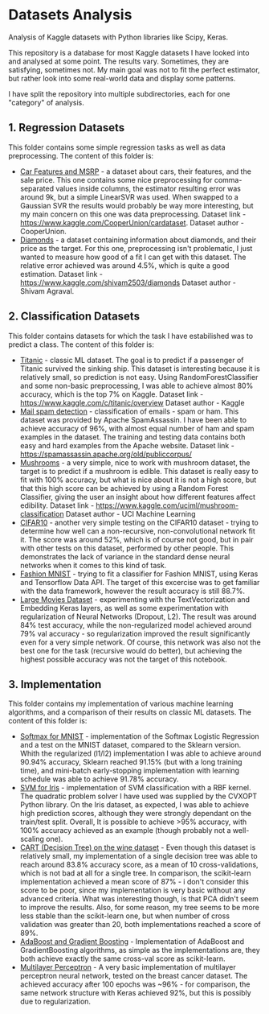 # Datasets Analysis
Analysis of Kaggle datasets with Python libraries like Scipy, Keras.

This repository is a database for most Kaggle datasets I have looked into and analysed at some point.
The results vary. Sometimes, they are satisfying, sometimes not. My main goal was not to fit the perfect
estimator, but rather look into some real-world data and display some patterns.

I have split the repository into multiple subdirectories, each for one "category" of analysis.

## 1. Regression Datasets
This folder contains some simple regression tasks as well as data preprocessing. 
The content of this folder is:
 - [Car Features and MSRP](https://github.com/Szustarol/datasets-analysis/tree/master/Regression%20Datasets/Car%20Features%20and%20MSRP) - a dataset about cars, their features, and the sale price. This one contains some nice
preprocessing for comma-separated values inside columns, the estimator resulting error was around 9k, but 
a simple LinearSVR was used. When swapped to a Gaussian SVR the results would probably be way more interesting,
but my main concern on this one was data preprocessing.
Dataset link - https://www.kaggle.com/CooperUnion/cardataset. 
Dataset author - CooperUnion.
 - [Diamonds](https://github.com/Szustarol/datasets-analysis/tree/master/Regression%20Datasets/Diamonds) - a dataset containing information about diamonds, and their price as the target. For this one,
preprocessing isn't problematic, I just wanted to measure how good of a fit I can get with this dataset.
The relative error achieved was around 4.5%, which is quite a good estimation.
Dataset link - https://www.kaggle.com/shivam2503/diamonds
Dataset author - Shivam Agraval.

## 2. Classification Datasets
This folder contains datasets for which the task I have estabilished was to predict a class.
The content of this folder is:
 - [Titanic](https://github.com/Szustarol/datasets-analysis/tree/master/Classification%20Datasets/Titanic) - classic ML dataset. The goal is to predict if a passenger of Titanic survived the sinking ship. This dataset is interesting because it is relatively small, so prediction is not easy. Using RandomForestClassifier and some non-basic preprocessing, I was able to achieve almost 80% accuracy, which is the top 7% on Kaggle.
Dataset link - https://www.kaggle.com/c/titanic/overview
Dataset author - Kaggle
 - [Mail spam detection](https://github.com/Szustarol/datasets-analysis/tree/master/Classification%20Datasets/Spam) - classification of emails - spam or ham. This dataset was provided by Apache SpamAssassin. I have been able to achieve accuracy of 96%, with almost equal number of ham and spam examples in the dataset. The training and testing data contains both easy and hard examples from the Apache website.
Dataset link - https://spamassassin.apache.org/old/publiccorpus/
 - [Mushrooms](https://github.com/Szustarol/datasets-analysis/tree/master/Classification%20Datasets/Mushrooms) - a very simple, nice to work with mushroom dataset, the target is to predict if a mushroom is edible. This dataset is really easy to fit with 100% accuracy, but what is nice about it is not a high score, but that this high score can be achieved by using a Random Forest Classifier, giving the user an insight about how different features affect edibility.
Dataset link - https://www.kaggle.com/uciml/mushroom-classification
Dataset author - UCI Machine Learning
 - [CIFAR10](https://github.com/Szustarol/datasets-analysis/tree/master/Classification%20Datasets/CIFAR10) - another very simple testing on the CIFAR10 dataset - trying to determine how well can a non-recursive, non-convolutional network fit it. The score was around 52%, which is of course not good, but in pair with other tests on this dataset, performed by other people. This demonstrates the lack of variance in the standard dense neural networks when it comes to this kind of task.
 - [Fashion MNIST](https://github.com/Szustarol/datasets-analysis/tree/master/Classification%20Datasets/Fashion%20MNIST) - trying to fit a classifier for Fashion MNIST, using Keras and Tensorflow Data API. The target of this excercise was to get familiar with the data framework, however the result accuracy is still 88.7%.
 - [Large Movies Dataset](httsp://github.com/Szustarol/datasets-analysis/tree/master/Classification%20Datasets/Large%20Movie%20Review) - experimenting with the TextVectorization and Embedding Keras layers, as well as some experimentation with regularization of Neural Networks (Dropout, L2). The result was around 84% test accuracy, while the non-regularized model achieved around 79% val accuracy - so regularization improved the result significantly even for a very simple network. Of course, this network was also not the best one for the task (recursive would do better), but achieving the highest possible accuracy was not the target of this notebook.

## 3. Implementation
This folder contains my implementation of various machine learning algorithms, and a comparison of their results on classic ML datasets.
The content of this folder is:
 - [Softmax for MNIST](https://github.com/Szustarol/datasets-analysis/master/Implementation/Softmax) - implementation of the Softmax Logistic Regression and a test on the MNIST
 dataset, compared to the Sklearn version. Whith the regularized (l1/l2) implementation I was able to achieve around 90.94% accuracy, Sklearn reached 91.15% (but with a long training time), and mini-batch early-stopping implementation with learning schedule was able to achieve 91.78% accuracy.
 - [SVM for Iris](https://github.com/Szustarol/datasets-analysis/master/Implementation/SVM) - implementation of SVM classification with a RBF kernel. The quadratic problem solver I have used was supplied by the CVXOPT Python library. On the Iris dataset, as expected, I was able to achieve high prediction scores, although they were strongly dependant on the train/test split. Overall, It is possible to achieve >95% accuracy, with 100% accuracy achieved as an example (though probably not a well-scaling one).
 - [CART (Decision Tree) on the wine dataset](https://github.com/Szustarol/datasets-analysis/master/Implementation/CART) - Even though this dataset is relatively small, my implementation of a single decision tree was able to reach around 83.8% accuracy score, as a mean of 10 cross-validations, which is not bad at all for a single tree. In comparison, the scikit-learn implementation achieved a mean score of 87% - i don't consider this score to be poor, since my implementation is very basic without any advanced criteria. What was interesting though, is that PCA didn't seem to improve the results. Also, for some reason, my tree seems to be more less stable than the scikit-learn one, but when number of cross validation was greater than 20, both implementations reached a score of 89%.
 - [AdaBoost and Gradient Boosting](https://github.com/Szustarol/datasets-analysis/master/Implementation/Boosting) - Implementation of AdaBoost and GradientBoosting algorithms, as simple as the implementations are, they both achieve exactly the same cross-val score as scikit-learn.
 - [Multilayer Perceptron](https://github.com/Szustarol/datasets-analysis/master/Implementation/MLP) - A very basic implementation of multilayer perceptron neural network, tested on the breast cancer dataset. The achieved accuracy after 100 epochs was ~96% - for comparison, the same network structure with Keras achieved 92%, but this is possibly due to regularization.
